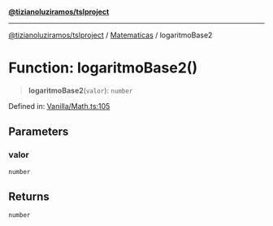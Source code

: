 [**@tizianoluziramos/tslproject**](../../../../README.md)

***

[@tizianoluziramos/tslproject](../../../../globals.md) / [Matematicas](../README.md) / logaritmoBase2

# Function: logaritmoBase2()

> **logaritmoBase2**(`valor`): `number`

Defined in: [Vanilla/Math.ts:105](https://github.com/tizianoluziramos/TypeScript-Lenguage-Proyect/blob/1a68252d6a31602ecc3346fe4bed87bd01ab43ff/src/Vanilla/Math.ts#L105)

## Parameters

### valor

`number`

## Returns

`number`
